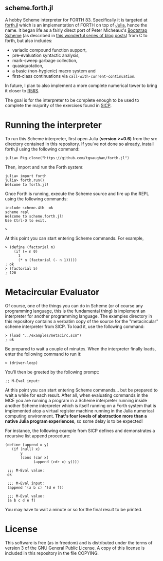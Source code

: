 scheme.forth.jl
---------------

A hobby Scheme interpreter for FORTH 83. Specifically it is targeted at
[forth.jl](http://github.com/tgvaughan/forth.jl) which is an implementation of
FORTH on top of [Julia](http://www.julialang.org), hence the name.  It began
life as a fairly direct port of Peter Micheaux's [Bootstrap
Scheme](https://github.com/petermichaux/bootstrap-scheme) (as described in
[this wonderful series of blog
posts](http://peter.michaux.ca/articles/scheme-from-scratch-introduction)) from
C to forth, but also includes:

* variadic compound function support,
* pre-evaluation syntactic analysis,
* mark-sweep garbage collection,
* quasiquotation,
* a basic (non-hygienic) macro system and
* first-class continuations via `call-with-current-continuation`.

In future, I plan to also implement a more complete numerical tower to
bring it closer to [R5RS](http://www.schemers.org/Documents/Standards/R5RS/).

The goal is for the interpreter to be complete enough to be used to complete
the majority of the exercises found in [SICP](http://sarabander.github.io/sicp/).

Running the interpreter
=======================

To run this Scheme interpreter, first open Julia (**version >=0.6**) from the src
directory contained in this repository.  If you've not done so already, install
forth.jl using the following command:

    julia> Pkg.clone("https://github.com/tgvaughan/forth.jl")

Then, import and run the Forth system:

    julia> import forth
    julia> forth.run()
    Welcome to forth.jl!

Once Forth is running, execute the Scheme source and fire up the
REPL using the following commands:

    include scheme.4th  ok
    scheme repl
    Welcome to scheme.forth.jl!
    Use Ctrl-D to exit.

    >

At this point you can start entering Scheme commands.  For example,

    > (define (factorial n)
        (if (= n 0)
          1
          (* n (factorial (- n 1)))))
    ; ok
    > (factorial 5)
    ; 120

Metacircular Evaluator
======================

Of course, one of the things you can do in Scheme (or of course any programming
language, this is the fundamental thing) is implement an interpreter for
another programming language.  The examples directory in this repository
contains a verbatim copy of the source for the "metacircular" scheme interpreter
from SICP. To load it, use the following command:

    > (load "../examples/metacirc.scm")
    ; ok

Be prepared to wait a couple of minutes. When the interpreter finally loads, enter
the following command to run it:

    > (driver-loop)

You'll then be greeted by the following prompt:

    ;; M-Eval input:

At this point you can start entering Scheme commands... but be prepared to wait
a while for each result.  After all, when evaluating commands in the MCE you are
running a program in a Scheme interpreter running inside another Scheme
interpreter which is itself running on a Forth system that is implemented atop
a virtual register machine running in the Julia numerical computing
environment.  **That's four levels of abstraction more than a native Julia
program experiences**, so some delay is to be expected!

For instance, the following example from SICP defines and demonstrates a
recursive list append procedure:

    (define (append x y)
       (if (null? x)
           y
           (cons (car x)
                 (append (cdr x) y))))

     ;;; M-Eval value:
     ok

     ;;; M-Eval input:
     (append '(a b c) '(d e f))

     ;;; M-Eval value:
     (a b c d e f)

You may have to wait a minute or so for the final result to be printed.

License
=======

This software is free (as in freedom) and is distributed under the terms
of version 3 of the GNU General Public License.  A copy of this license
is included in this repository in the file COPYING.
